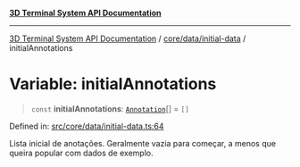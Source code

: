 [**3D Terminal System API Documentation**](../../../../README.md)

***

[3D Terminal System API Documentation](../../../../README.md) / [core/data/initial-data](../README.md) / initialAnnotations

# Variable: initialAnnotations

> `const` **initialAnnotations**: [`Annotation`](../../../../lib/types/interfaces/Annotation.md)[] = `[]`

Defined in: [src/core/data/initial-data.ts:64](https://github.com/Dicommunitas/ThreeJS_Terminal_3D/blob/99674efc74a324fa412d902012012a3688e22f0e/src/core/data/initial-data.ts#L64)

Lista inicial de anotações. Geralmente vazia para começar,
a menos que queira popular com dados de exemplo.

